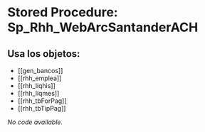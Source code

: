 # Stored Procedure: Sp_Rhh_WebArcSantanderACH

## Usa los objetos:
- [[gen_bancos]]
- [[rhh_emplea]]
- [[rhh_liqhis]]
- [[rhh_liqmes]]
- [[rhh_tbForPag]]
- [[rhh_tbTipPag]]

*No code available.*
